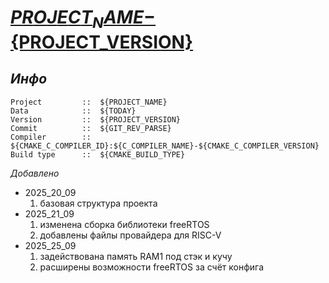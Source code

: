 # **[${PROJECT_NAME}-${PROJECT_VERSION}](https://github.com/Fogotcheck/NIIET)**

## *Инфо*
```
Project         ::  ${PROJECT_NAME}
Data            ::  ${TODAY}
Version         ::  ${PROJECT_VERSION}
Commit          ::  ${GIT_REV_PARSE}
Compiler        ::  ${CMAKE_C_COMPILER_ID}:${C_COMPILER_NAME}-${CMAKE_C_COMPILER_VERSION}
Build type      ::  ${CMAKE_BUILD_TYPE}
```

*Добавлено*
- 2025_20_09
    1. базовая структура проекта
- 2025_21_09
    1. изменена сборка библиотеки freeRTOS
    2. добавлены файлы провайдера для RISC-V
- 2025_25_09
    1. задействована память RAM1 под стэк и кучу
    2. расширены возможности freeRTOS за счёт конфига

